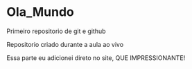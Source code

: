 # Ola_Mundo
Primeiro repositorio de git e github

Repositorio criado durante a aula ao vivo

Essa parte eu adicionei direto no site, QUE IMPRESSIONANTE!
